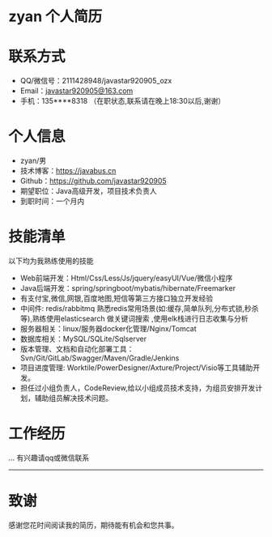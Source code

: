 # zyan 个人简历

# 联系方式
- QQ/微信号：2111428948/javastar920905_ozx
- Email：javastar920905@163.com 
- 手机：135****8318 （在职状态,联系请在晚上18:30以后,谢谢）

# 个人信息
- zyan/男
- 技术博客：https://javabus.cn
- Github：https://github.com/javastar920905
- 期望职位：Java高级开发，项目技术负责人
- 到职时间：一个月内

# 技能清单

以下均为我熟练使用的技能

- Web前端开发：Html/Css/Less/Js/jquery/easyUI/Vue/微信小程序 
- Java后端开发：spring/springboot/mybatis/hibernate/Freemarker
- 有支付宝,微信,网银,百度地图,短信等第三方接口独立开发经验
- 中间件: redis/rabbitmq 熟悉redis常用场景(如:缓存,简单队列,分布式锁,秒杀等),熟练使用elasticsearch 做关键词搜索 ,使用elk栈进行日志收集与分析
- 服务器相关：linux/服务器docker化管理/Nginx/Tomcat 
- 数据库相关：MySQL/SQLite/Sqlserver
- 版本管理、文档和自动化部署工具：Svn/Git/GitLab/Swagger/Maven/Gradle/Jenkins
- 项目进度管理: Worktile/PowerDesigner/Axture/Project/Visio等工具辅助开发。
- 担任过小组负责人，CodeReview,给以小组成员技术支持，为组员安排开发计划，辅助组员解决技术问题。
      
# 工作经历

... 有兴趣请qq或微信联系

---      
# 致谢
感谢您花时间阅读我的简历，期待能有机会和您共事。
      